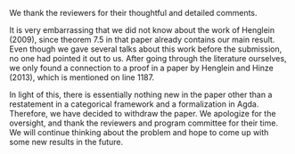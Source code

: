 We thank the reviewers for their thoughtful and detailed comments.

It is very embarrassing that we did not know about the work of Henglein (2009), since theorem 7.5 in that paper already
contains our main result. Even though we gave several talks about this work before the submission, no one had pointed it
out to us. After going through the literature ourselves, we only found a connection to a proof in a paper by Henglein
and Hinze (2013), which is mentioned on line 1187.

In light of this, there is essentially nothing new in the paper other than a restatement in a categorical framework and
a formalization in Agda. Therefore, we have decided to withdraw the paper. We apologize for the oversight, and thank the
reviewers and program committee for their time. We will continue thinking about the problem and hope to come up with
some new results in the future.